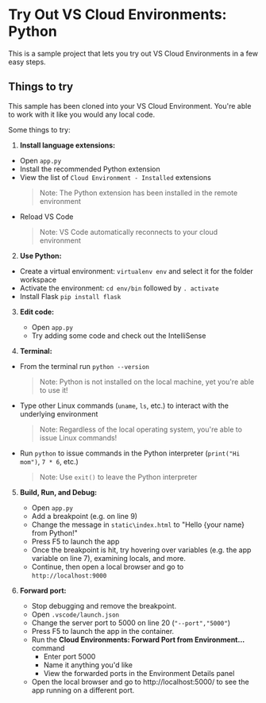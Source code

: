 # Try Out VS Cloud Environments: Python

This is a sample project that lets you try out VS Cloud Environments in a few easy steps.
   
## Things to try

This sample has been cloned into your VS Cloud Environment. You're able to work with it like you would any local code.

Some things to try:

1. **Install language extensions:**
  - Open `app.py`
  - Install the recommended Python extension
  - View the list of `Cloud Environment - Installed` extensions
    > Note: The Python extension has been installed in the remote environment
  - Reload VS Code
    > Note: VS Code automatically reconnects to your cloud environment

2. **Use Python:** 
  - Create a virtual environment: `virtualenv env` and select it for the folder workspace
  - Activate the environment: `cd env/bin` followed by `. activate`
  - Install Flask `pip install flask` 

3. **Edit code:**
   - Open `app.py`
   - Try adding some code and check out the IntelliSense

4. **Terminal:** 
  - From the terminal run `python --version`
    > Note: Python is not installed on the local machine, yet you're able to use it! 
  - Type other Linux commands (`uname`, `ls`, etc.) to interact with the underlying environment
    > Note: Regardless of the local operating system, you're able to issue Linux commands!
  - Run `python` to issue commands in the Python interpreter (`print("Hi mom")`, `7 * 6`, etc.) 
    > Note: Use `exit()` to leave the Python interpreter

5. **Build, Run, and Debug:**
   - Open `app.py`
   - Add a breakpoint (e.g. on line 9)
   - Change the message in `static\index.html` to "Hello {your name} from Python!"
   - Press F5 to launch the app
   - Once the breakpoint is hit, try hovering over variables (e.g. the app variable on line 7), examining locals, and more.
   - Continue, then open a local browser and go to `http://localhost:9000`

5. **Forward port:**
   - Stop debugging and remove the breakpoint.
   - Open `.vscode/launch.json`
   - Change the server port to 5000 on line 20 (`"--port","5000"`)
   - Press F5 to launch the app in the container.
   - Run the **Cloud Environments: Forward Port from Environment...** command
     - Enter port 5000
     - Name it anything you'd like
     - View the forwarded ports in the Environment Details panel
   - Open the local browser and go to http://localhost:5000/ to see the app running on a different port.